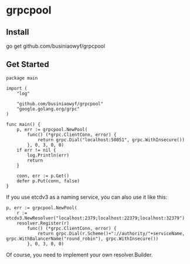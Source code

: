 # grpcpool

## Install
go get github.com/businiaowyf/grpcpool

## Get Started
```
package main

import (
	"log"

	"github.com/businiaowyf/grpcpool"
	"google.golang.org/grpc"
)

func main() {
	p, err := grpcpool.NewPool(
		func() (*grpc.ClientConn, error) {
			return grpc.Dial("localhost:50051", grpc.WithInsecure())
		}, 0, 3, 0, 0)
	if err != nil {
		log.Println(err)
		return
	}

	conn, err := p.Get()
	defer p.Put(conn, false)
}
```

If you use etcdv3 as a naming service, you can also use it like this:
```
p, err := grpcpool.NewPool(
    r := etcdv3.NewResolver("localhost:2379;localhost:22379;localhost:32379")
    resolver.Register(r)
		func() (*grpc.ClientConn, error) {
			return grpc.Dial(r.Scheme()+"://authority/"+serviceName, grpc.WithBalancerName("round_robin"), grpc.WithInsecure())
		}, 0, 3, 0, 0)
```
Of course, you need to implement your own resolver.Builder.
